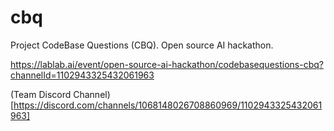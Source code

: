# cbq

Project CodeBase Questions (CBQ). Open source AI hackathon. 

https://lablab.ai/event/open-source-ai-hackathon/codebasequestions-cbq?channelId=1102943325432061963

(Team Discord Channel)[https://discord.com/channels/1068148026708860969/1102943325432061963]
